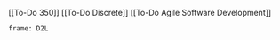 [[To-Do 350]]
[[To-Do Discrete]]
[[To-Do Agile Software Development]]

```custom-frames
frame: D2L
```

